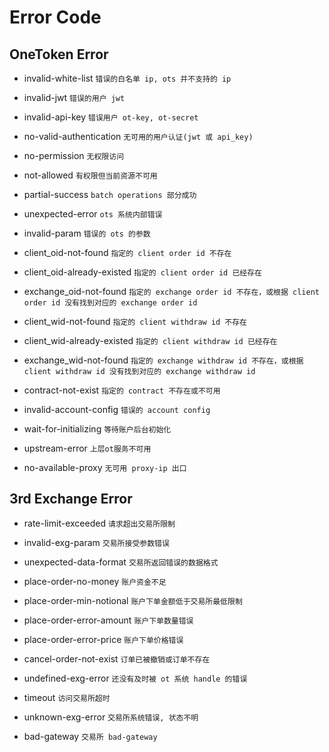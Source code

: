 Error Code
====

## OneToken Error

* invalid-white-list  `错误的白名单 ip, ots 并不支持的 ip`
* invalid-jwt  `错误的用户 jwt`
* invalid-api-key  `错误用户 ot-key, ot-secret`
* no-valid-authentication  `无可用的用户认证(jwt 或 api_key)`
* no-permission  `无权限访问`
* not-allowed  `有权限但当前资源不可用`

* partial-success  `batch operations 部分成功`
* unexpected-error  `ots 系统内部错误`
* invalid-param  `错误的 ots 的参数`
* client_oid-not-found  `指定的 client order id 不存在`
* client_oid-already-existed  `指定的 client order id 已经存在`
* exchange_oid-not-found  `指定的 exchange order id 不存在，或根据 client order id 没有找到对应的 exchange order id`
* client_wid-not-found  `指定的 client withdraw id 不存在`
* client_wid-already-existed  `指定的 client withdraw id 已经存在`
* exchange_wid-not-found  `指定的 exchange withdraw id 不存在，或根据 client withdraw id 没有找到对应的 exchange withdraw id`
* contract-not-exist  `指定的 contract 不存在或不可用`
* invalid-account-config  `错误的 account config`
* wait-for-initializing  `等待账户后台初始化`
* upstream-error  `上层ot服务不可用`
* no-available-proxy  `无可用 proxy-ip 出口`
    
## 3rd Exchange Error

* rate-limit-exceeded  `请求超出交易所限制`
* invalid-exg-param  `交易所接受参数错误`
* unexpected-data-format  `交易所返回错误的数据格式`
* place-order-no-money `账户资金不足`
* place-order-min-notional  `账户下单金额低于交易所最低限制`
* place-order-error-amount  `账户下单数量错误`
* place-order-error-price  `账户下单价格错误`
* cancel-order-not-exist  `订单已被撤销或订单不存在`
* undefined-exg-error  `还没有及时被 ot 系统 handle 的错误`

* timeout  `访问交易所超时`
* unknown-exg-error `交易所系统错误, 状态不明`
* bad-gateway  `交易所 bad-gateway`

